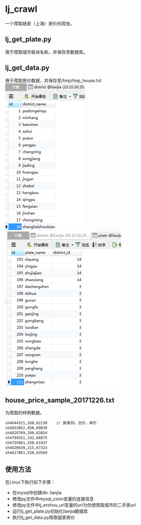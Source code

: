# lj_crawl
一个爬取链家（上海）房价的爬虫。  
  
## lj_get_plate.py  
用于爬取城市板块名称，并保存至数据库。  
  
## lj_get_data.py  
用于爬取房价数据，并保存至/tmp/tmp_house.txt  
![district](https://github.com/jacenr/lj_crawl/blob/master/Screenshots/district.png) 
![plate](https://github.com/jacenr/lj_crawl/blob/master/Screenshots/plate.png) 
  
## house_price_sample_20171226.txt  
为爬取的样例数据。  
```
sh4644321,260,62230    // 房源ID，总价，单价
sh4853052,450,69039
sh4829769,280,63854
sh4794551,192,66875
sh4755861,358,61937
sh4820639,215,67313
sh4817861,550,63569
```

## 使用方法  
在Linux下执行如下步骤：  
* 在mysql中创建db: lianjia  
* 修改py文件中mysql_conn变量的连接信息  
* 修改py文件中lj_ershou_url变量的url为你想爬取城市的二手房url  
* 运行lj_get_plate.py初始化lianjia数据库  
* 执行lj_get_data.py爬取链家房价  